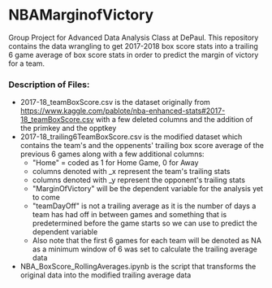 # NBAMarginofVictory
Group Project for Advanced Data Analysis Class at DePaul. This repository contains the data wrangling to get 2017-2018 box score stats into a trailing 6 game average of box score stats in order to predict the margin of victory for a team.

### Description of Files:
- 2017-18_teamBoxScore.csv is the dataset originally from https://www.kaggle.com/pablote/nba-enhanced-stats#2017-18_teamBoxScore.csv with a few deleted columns and the addition of the primkey and the opptkey
- 2017-18_trailing6TeamBoxScore.csv is the modified dataset which contains the team's and the oppenents' trailing box score average of the previous 6 games along with a few additional columns:
   - "Home" = coded as 1 for Home Game, 0 for Away
   - columns denoted with _x represent the team's trailing stats
   - columns denoted with _y represent the opponent's trailing stats
   - "MarginOfVictory" will be the dependent variable for the analysis yet to come
   - "teamDayOff" is not a trailing average as it is the number of days a team has had off in between games and something that is predetermined before the game starts so we can use to predict the dependent variable
  - Also note that the first 6 games for each team will be denoted as NA as a minimum window of 6 was set to calculate the trailing average data
- NBA_BoxScore_RollingAverages.ipynb is the script that transforms the original data into the modified trailing average data


   

